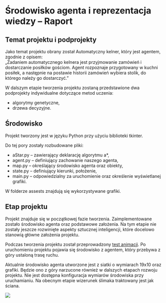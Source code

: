 # Środowisko agenta i reprezentacja wiedzy – Raport


## Temat projektu i podprojekty
Jako temat projektu obrany został Automatyczny kelner, który jest agentem, zgodnie z opisem:  
„Zadaniem automatycznego kelnera jest przyjmowanie zamówień i dostarczanie posiłków gościom. Agent rozpoznaje przygotowany w kuchni posiłek, a następnie na postawie historii zamówień wybiera stolik, do którego należy go dostarczyć.”

W dalszym etapie tworzenia projektu zostaną przedstawione dwa podprojekty indywidualne dotyczące metod uczenia:  
  * algorytmy genetyczne,  
  * drzewa decyzyjne.

## Środowisko
Projekt tworzony jest w języku Python przy użyciu biblioteki tkinter. 

Do tej pory zostały rozbudowane pliki:  
  * aStar.py – zawierający deklarację algorytmu a*,  
  * agent.py – definiujący zachowanie naszego agenta,  
  * map.py – określający środowisko agenta oraz obiekty,  
  * state.py – definiujący kierunki, położenie,   
  * main.py – odpowiedzialny za uruchomienie oraz określenie wyświetlanej grafiki.  
  
W folderze assests znajdują się wykorzystywane grafiki.

## Etap projektu
Projekt znajduje się w początkowej fazie tworzenia. Zaimplementowane zostało środowisko agenta oraz podstawowe założenia. Na tym etapie nie zostały jeszcze rozwinięte aspekty sztucznej inteligencji, które docelowo stanowią główne założenia projektu.  

Podczas tworzenia projektu został przeprowadzony [test animacji](https://drive.google.com/open?id=1hjZTBw5KG8DYEDR41-XWf_Frn5yYsx3O). Po uruchomieniu projektu pojawia się środowisko z agentem, który przebywa z góry ustaloną trasę ruchu.  

Aktualnie środowisko agenta utworzone jest z siatki o wymiarach 19x10 oraz grafiki. Będzie ono z góry narzucone również w dalszych etapach rozwoju projektu. Nie jest dostępna konfiguracja wymiarów środowiska przy uruchamianiu. Na obecnym etapie wizerunek ślimaka traktowany jest jak ściana.  


![  ](https://drive.google.com/open?id=1fUL9HC3pSRVGslo72aeSBLFlEgRZTjAQ)


